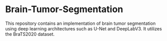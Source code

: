 # Brain-Tumor-Segmentation
This repository contains an implementation of brain tumor segmentation using deep learning architectures such as U-Net and DeepLabV3. It utilizes the BraTS2020 dataset.
